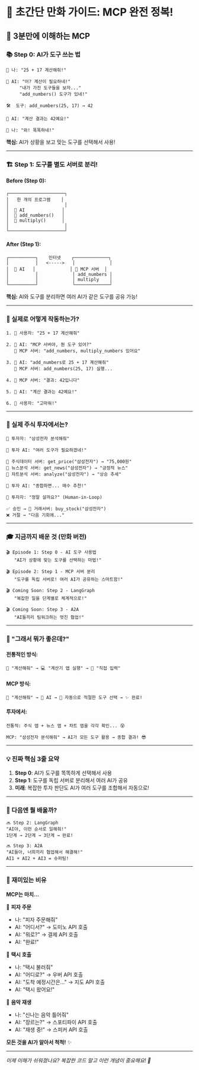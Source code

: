 # 🎨 초간단 만화 가이드: MCP 완전 정복!

## 🎯 3분만에 이해하는 MCP

### 📚 Step 0: AI가 도구 쓰는 법

```
👤 나: "25 + 17 계산해줘!"

🧠 AI: "어? 계산이 필요하네!"
     "내가 가진 도구들을 보자..."
     "add_numbers() 도구가 있네!"
     
🛠️  도구: add_numbers(25, 17) → 42

🧠 AI: "계산 결과는 42예요!"

👤 나: "와! 똑똑하네!"
```

**핵심:** AI가 상황을 보고 맞는 도구를 선택해서 사용!

---

### 🏗️ Step 1: 도구를 별도 서버로 분리!

#### Before (Step 0):
```
┌─────────────────────┐
│   한 개의 프로그램    │
│                     │ 
│  🧠 AI              │
│  🔧 add_numbers()   │
│  🔧 multiply()      │
│                     │
└─────────────────────┘
```

#### After (Step 1):
```
┌──────────┐    인터넷    ┌─────────────┐
│          │   <----->   │             │
│  🧠 AI   │             │ 🔧 MCP 서버  │
│          │             │ add_numbers │
│          │             │ multiply    │
└──────────┘             └─────────────┘
```

**핵심:** AI와 도구를 분리하면 여러 AI가 같은 도구를 공유 가능!

---

### 🔄 실제로 어떻게 작동하는가?

```
1. 👤 사용자: "25 + 17 계산해줘"

2. 🧠 AI: "MCP 서버야, 뭔 도구 있어?"
   📡 MCP 서버: "add_numbers, multiply_numbers 있어요"

3. 🧠 AI: "add_numbers로 25 + 17 계산해줘"
   📡 MCP 서버: add_numbers(25, 17) 실행...
   
4. 📡 MCP 서버: "결과: 42입니다"
   
5. 🧠 AI: "계산 결과는 42예요!"

6. 👤 사용자: "고마워!"
```

---

### 🚀 실제 주식 투자에서는?

```
👤 투자자: "삼성전자 분석해줘"

🧠 투자 AI: "여러 도구가 필요하겠네!"

📡 주식데이터 서버: get_price("삼성전자") → "75,000원"
📡 뉴스분석 서버: get_news("삼성전자") → "긍정적 뉴스"
📡 차트분석 서버: analyze("삼성전자") → "상승 추세"

🧠 투자 AI: "종합하면... 매수 추천!"

👤 투자자: "정말 살까요?" (Human-in-Loop)

✅ 승인 → 📡 거래서버: buy_stock("삼성전자")
❌ 거절 → "다음 기회에..."
```

---

### 🎓 지금까지 배운 것 (만화 버전)

```
🎬 Episode 1: Step 0 - AI 도구 사용법
   "AI가 상황에 맞는 도구를 선택하는 마법!"

🎬 Episode 2: Step 1 - MCP 서버 분리  
   "도구를 독립 서버로! 여러 AI가 공유하는 스마트함!"

🎬 Coming Soon: Step 2 - LangGraph
   "복잡한 일을 단계별로 체계적으로!"

🎬 Coming Soon: Step 3 - A2A  
   "AI들끼리 팀워크하는 멋진 협업!"
```

---

### 🤔 "그래서 뭐가 좋은데?"

#### 전통적인 방식:
```
👤 "계산해줘" → 💻 "계산기 앱 실행" → 🔢 "직접 입력"
```

#### MCP 방식:  
```
👤 "계산해줘" → 🧠 AI → 🔧 자동으로 적절한 도구 선택 → ✨ 완료!
```

#### 투자에서:
```
전통적: 주식 앱 + 뉴스 앱 + 차트 앱을 각각 확인... 😵

MCP: "삼성전자 분석해줘" → AI가 모든 도구 활용 → 종합 결과! 😎
```

---

### 💡 진짜 핵심 3줄 요약

1. **Step 0**: AI가 도구를 똑똑하게 선택해서 사용
2. **Step 1**: 도구를 독립 서버로 분리해서 여러 AI가 공유  
3. **미래**: 복잡한 투자 판단도 AI가 여러 도구를 조합해서 자동으로!

---

### 🎯 다음엔 뭘 배울까?

```
🔜 Step 2: LangGraph
"AI야, 이런 순서로 일해줘!"
1단계 → 2단계 → 3단계 → 완료!

🔜 Step 3: A2A  
"AI들아, 너희끼리 협업해서 해결해!"
AI1 + AI2 + AI3 = 슈퍼팀!
```

---

### 🎪 재미있는 비유

**MCP는 마치...**

🍕 **피자 주문**
- 나: "피자 주문해줘"
- AI: "어디서?" → 도미노 API 호출
- AI: "뭐로?" → 결제 API 호출  
- AI: "완료!"

🚗 **택시 호출**
- 나: "택시 불러줘"
- AI: "어디로?" → 우버 API 호출
- AI: "도착 예정시간은..." → 지도 API 호출
- AI: "택시 왔어요!"

🎵 **음악 재생**  
- 나: "신나는 음악 틀어줘"
- AI: "장르는?" → 스포티파이 API 호출
- AI: "재생 중!" → 스피커 API 호출

**모든 것을 AI가 알아서 척척!** ✨

---

*이제 이해가 쉬워졌나요? 복잡한 코드 말고 이런 개념이 중요해요! 🤗*